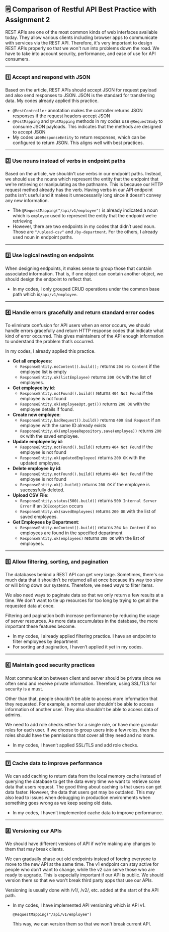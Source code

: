 ## 🗒️ Comparison of Restful API Best Practice with Assignment 2

REST APIs are one of the most common kinds of web interfaces available today. They allow various clients including browser apps to communicate with services via the REST API. Therefore, it's very important to design REST APIs properly so that we won't run into problems down the road. We have to take into account security, performance, and ease of use for API consumers.

---

### 1️⃣ Accept and respond with JSON

Based on the article, REST APIs should accept JSON for request payload and also send responses to JSON. JSON is the standard for transferring data. My codes already applied this practice.

- `@RestController` annotation makes the controller returns JSON responses if the request headers accept JSON
- `@PostMapping` and `@PutMapping` methods in my codes use `@RequestBody` to consume JSON payloads. This indicates that the methods are designed to accept JSON
- My codes use`ResponseEntity` to return responses, which can be configured to return JSON. This aligns well with best practices.

---

### **2️⃣ Use nouns instead of verbs in endpoint paths**

Based on the article, we shouldn't use verbs in our endpoint paths. Instead, we should use the nouns which represent the entity that the endpoint that we're retrieving or manipulating as the pathname. This is because our HTTP request method already has the verb. Having verbs in our API endpoint paths isn’t useful and it makes it unnecessarily long since it doesn’t convey any new information.

- The `@RequestMapping("/api/v1/employee")` is already indicated a noun which is `employee` used to represent the entity that the endpoint we’re retrieving
- However, there are two endpoints in my codes that didn’t used noun. Those are `"/upload-csv"` and `/by-department`. For the others, I already used noun in endpoint paths.

---

### 3️⃣ **Use logical nesting on endpoints**

When designing endpoints, it makes sense to group those that contain associated information. That is, if one object can contain another object, we should design the endpoint to reflect that.

- In my codes, I only grouped CRUD operations under the common base path which is`/api/v1/employee`.

---

### 4️⃣ **Handle errors gracefully and return standard error codes**

To eliminate confusion for API users when an error occurs, we should handle errors gracefully and return HTTP response codes that indicate what kind of error occurred. This gives maintainers of the API enough information to understand the problem that’s occurred.

In my codes, I already applied this practice.

- **Get all employees**:
    - `ResponseEntity.noContent().build();` returns `204 No Content` if the employee list is empty
    - `ResponseEntity.ok(listEmployee)` returns `200 OK` with the list of employees.
- **Get employee by id**:
    - `ResponseEntity.notFound().build()` returns `404 Not Found` if the employee is not found
    - `ResponseEntity.ok(employeeOpt.get())` returns `200 OK` with the employee details if found.
- **Create new employee**:
    - `ResponseEntity.badRequest().build()` returns `400 Bad Request` if an employee with the same ID already exists
    - `ResponseEntity.ok(employeeRepository.save(employee))` returns `200 OK` with the saved employee.
- **Update employee by id**:
    - `ResponseEntity.notFound().build()` returns `404 Not Found` if the employee is not found
    - `ResponseEntity.ok(updatedEmployee)` returns `200 OK` with the updated employee.
- **Delete employee by id**:
    - `ResponseEntity.notFound().build()` returns `404 Not Found` if the employee is not found
    - `ResponseEntity.ok().build()` returns `200 OK` if the employee is successfully deleted.
- **Upload CSV File**:
    - `ResponseEntity.status(500).build()` returns `500 Internal Server Error` if an `IOException` occurs
    - `ResponseEntity.ok(savedEmployees)` returns `200 OK` with the list of saved employees.
- **Get Employees by Department**:
    - `ResponseEntity.noContent().build()` returns `204 No Content` if no employees are found in the specified department
    - `ResponseEntity.ok(employees)` returns `200 OK` with the list of employees.

---

### 5️⃣ **Allow filtering, sorting, and pagination**

The databases behind a REST API can get very large. Sometimes, there's so much data that it shouldn’t be returned all at once because it’s way too slow or will bring down our systems. Therefore, we need ways to filter items.

We also need ways to paginate data so that we only return a few results at a time. We don't want to tie up resources for too long by trying to get all the requested data at once.

Filtering and pagination both increase performance by reducing the usage of server resources. As more data accumulates in the database, the more important these features become.

- In my codes, I already applied filtering practice. I have an endpoint to filter employees by department
- For sorting and pagination, I haven’t applied it yet in my codes.

---

### 6️⃣ **Maintain good security practices**

Most communication between client and server should be private since we often send and receive private information. Therefore, using SSL/TLS for security is a must.

Other than that, people shouldn't be able to access more information that they requested. For example, a normal user shouldn't be able to access information of another user. They also shouldn't be able to access data of admins.

We need to add role checks either for a single role, or have more granular roles for each user. If we choose to group users into a few roles, then the roles should have the permissions that cover all they need and no more.

- In my codes, I haven’t applied SSL/TLS and add role checks.

---

### 7️⃣ **Cache data to improve performance**

We can add caching to return data from the local memory cache instead of querying the database to get the data every time we want to retrieve some data that users request. The good thing about caching is that users can get data faster. However, the data that users get may be outdated. This may also lead to issues when debugging in production environments when something goes wrong as we keep seeing old data.

- In my codes, I haven’t implemented cache data to improve performance.

---

### 8️⃣ **Versioning our APIs**

We should have different versions of API if we're making any changes to them that may break clients. 

We can gradually phase out old endpoints instead of forcing everyone to move to the new API at the same time. The v1 endpoint can stay active for people who don’t want to change, while the v2 can serve those who are ready to upgrade. This is especially important if our API is public. We should version them so that we won't break third party apps that use our APIs.

Versioning is usually done with /v1/, /v2/, etc. added at the start of the API path.

- In my codes, I have implemented API versioning which is API v1.
    
    `@RequestMapping("/api/v1/employee")`
    
    This way, we can version them so that we won't break current API.